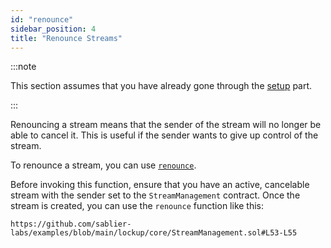 ```yaml
---
id: "renounce"
sidebar_position: 4
title: "Renounce Streams"
---
```


:::note

This section assumes that you have already gone through the [setup](/guides/lockup/examples/stream-management/setup)
part.

:::

Renouncing a stream means that the sender of the stream will no longer be able to cancel it. This is useful if the
sender wants to give up control of the stream.

To renounce a stream, you can use [`renounce`](/reference/lockup/core/abstracts/abstract.SablierV2Lockup#renounce).

Before invoking this function, ensure that you have an active, cancelable stream with the sender set to the
`StreamManagement` contract. Once the stream is created, you can use the `renounce` function like this:

```solidity reference title="Stream Management: Renounce"
https://github.com/sablier-labs/examples/blob/main/lockup/core/StreamManagement.sol#L53-L55
```
